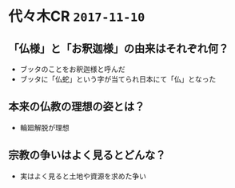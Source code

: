 # 代々木CR `2017-11-10`

## 「仏様」と「お釈迦様」の由来はそれぞれ何？

+ ブッタのことをお釈迦様と呼んだ
+ ブッタに「仏蛇」という字が当てられ日本にて「仏」となった


## 本来の仏教の理想の姿とは？

+ 輪廻解脱が理想


## 宗教の争いはよく見るとどんな？

+ 実はよく見ると土地や資源を求めた争い
